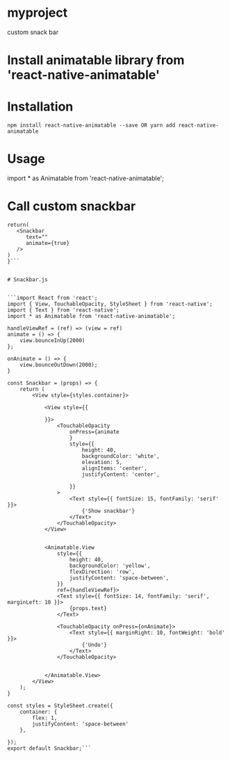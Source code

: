 # myproject
custom snack bar


# Install animatable library from 'react-native-animatable' 

# Installation
``npm install react-native-animatable --save
          OR
yarn add react-native-animatable``
  
# Usage
import * as Animatable from 'react-native-animatable';

# Call custom snackbar

```const App = () => {
return(
   <Snackbar  
      text=""
      animate={true}
   />
)
}```


# Snackbar.js


```import React from 'react';
import { View, TouchableOpacity, StyleSheet } from 'react-native';
import { Text } from 'react-native';
import * as Animatable from 'react-native-animatable';

handleViewRef = (ref) => (view = ref)
animate = () => {
    view.bounceInUp(2000)
};

onAnimate = () => {
    view.bounceOutDown(2000);
}

const Snackbar = (props) => {
    return (
        <View style={styles.container}>

            <View style={{

            }}>
                <TouchableOpacity
                    onPress={animate
                    }
                    style={{
                        height: 40,
                        backgroundColor: 'white',
                        elevation: 5,
                        alignItems: 'center',
                        justifyContent: 'center',

                    }}
                >
                    <Text style={{ fontSize: 15, fontFamily: 'serif' }}>
                        {'Show snackbar'}
                    </Text>
                </TouchableOpacity>
            </View>


            <Animatable.View
                style={{
                    height: 40,
                    backgroundColor: 'yellow',
                    flexDirection: 'row',
                    justifyContent: 'space-between',
                }}
                ref={handleViewRef}>
                <Text style={{ fontSize: 14, fontFamily: 'serif', marginLeft: 10 }}>
                    {props.text}
                </Text>

                <TouchableOpacity onPress={onAnimate}>
                    <Text style={{ marginRight: 10, fontWeight: 'bold' }}>
                        {'Undo'}
                    </Text>
                </TouchableOpacity>


            </Animatable.View>
        </View>
    );
}

const styles = StyleSheet.create({
    container: {
        flex: 1,
        justifyContent: 'space-between'
    },

});
export default Snackbar;```

